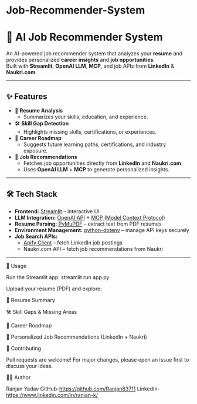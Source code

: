 # Job-Recommender-System
# 🤖 AI Job Recommender System

An AI-powered job recommender system that analyzes your **resume** and provides personalized **career insights** and **job opportunities**.  
Built with **Streamlit**, **OpenAI LLM**, **MCP**, and job APIs from **LinkedIn** & **Naukri.com**.

---

## ✨ Features

- 📑 **Resume Analysis**
  - Summarizes your skills, education, and experience.
- 🛠️ **Skill Gap Detection**
  - Highlights missing skills, certifications, or experiences.
- 🚀 **Career Roadmap**
  - Suggests future learning paths, certifications, and industry exposure.
- 💼 **Job Recommendations**
  - Fetches job opportunities directly from **LinkedIn** and **Naukri.com**.
  - Uses **OpenAI LLM** + **MCP** to generate personalized insights.

---

## 🛠️ Tech Stack

- **Frontend:** [Streamlit](https://streamlit.io/) – interactive UI  
- **LLM Integration:** [OpenAI API](https://platform.openai.com/) + [MCP (Model Context Protocol)](https://modelcontextprotocol.io/)  
- **Resume Parsing:** [PyMuPDF](https://pymupdf.readthedocs.io/en/latest/) – extract text from PDF resumes  
- **Environment Management:** [python-dotenv](https://pypi.org/project/python-dotenv/) – manage API keys securely  
- **Job Search APIs:**  
  - [Apify Client](https://docs.apify.com/api/client/python) – fetch LinkedIn job postings  
  - Naukri.com API – fetch job recommendations from Naukri  

---

🚀 Usage

Run the Streamlit app:
streamlit run app.py

Upload your resume (PDF) and explore:

📑 Resume Summary

🛠️ Skill Gaps & Missing Areas

🚀 Career Roadmap

💼 Personalized Job Recommendations (LinkedIn + Naukri)

🤝 Contributing

Pull requests are welcome! For major changes, please open an issue first to discuss your ideas.

👨‍💻 Author

Ranjan Yadav
GitHub-https://github.com/Ranjan83711
LinkedIn-https://www.linkedin.com/in/ranjan-k/